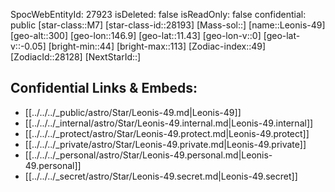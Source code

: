 ﻿---
location: [11.43,146.9,300]
type: Station
tags:
- astro/Star

---
SpocWebEntityId: 27923
isDeleted: false
isReadOnly: false
confidential: public
[star-class::M7]
[star-class-id::28193]
[Mass-sol::]
[name::Leonis-49]
[geo-alt::300]
[geo-lon::146.9]
[geo-lat::11.43]
[geo-lon-v::0]
[geo-lat-v::-0.05]
[bright-min::44]
[bright-max::113]
[Zodiac-index::49]
[ZodiacId::28128]
[NextStarId::]



## Confidential Links & Embeds: 
- [[../../../_public/astro/Star/Leonis-49.md|Leonis-49]] 
- [[../../../_internal/astro/Star/Leonis-49.internal.md|Leonis-49.internal]] 
- [[../../../_protect/astro/Star/Leonis-49.protect.md|Leonis-49.protect]] 
- [[../../../_private/astro/Star/Leonis-49.private.md|Leonis-49.private]] 
- [[../../../_personal/astro/Star/Leonis-49.personal.md|Leonis-49.personal]] 
- [[../../../_secret/astro/Star/Leonis-49.secret.md|Leonis-49.secret]]


